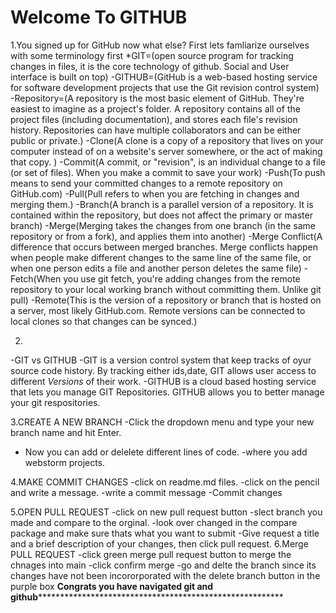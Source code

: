 # Welcome To GITHUB

1.You signed up for GitHub now what else?
                                            First lets famliarize ourselves with some terminology first
*GIT=(open source program for tracking changes in files, it is the core technology of github. Social and User interface is built on top)
    -GITHUB=(GitHub is a web-based hosting service for software development projects that use the Git revision control system)
    -Repository=(A repository is the most basic element of GitHub. They're easiest to imagine as a project's folder. A repository contains all of the project files (including documentation), and stores each file's revision history. Repositories can have multiple collaborators and can be either public or private.)
    -Clone(A clone is a copy of a repository that lives on your computer instead of on a website's server somewhere, or the act of making that copy. )
    -Commit(A commit, or "revision", is an individual change to a file (or set of files). When you make a commit to save your work)
    -Push(To push means to send your committed changes to a remote repository on GitHub.com)
    -Pull(Pull refers to when you are fetching in changes and merging them.)
    -Branch(A branch is a parallel version of a repository. It is contained within the repository, but does not affect the primary or master branch)
    -Merge(Merging takes the changes from one branch (in the same repository or from a fork), and applies them into another)
    -Merge Conflict(A difference that occurs between merged branches. Merge conflicts happen when people make different changes to the same line of the same file, or when one person edits a file and another person deletes the same file)
    -Fetch(When you use git fetch, you're adding changes from the remote repository to your local working branch without committing them. Unlike git pull)
    -Remote(This is the version of a repository or branch that is hosted on a server, most likely GitHub.com. Remote versions can be connected to local clones so that changes can be synced.)

2.
-GIT vs GITHUB
-GIT is a version control system that keep tracks of oyur source code history. By tracking either ids,date, GIT allows user access to different *Versions* of their work.
-GITHUB is a cloud based hosting service that lets you manage GIT Repositories. GITHUB allows you to better manage your git respositories.

3.CREATE A NEW BRANCH
  -Click the dropdown menu and type your new branch name and hit Enter.
  - Now you can add or delelete different lines of code.
  -where you add webstorm projects.
 
 4.MAKE COMMIT CHANGES
  -click on readme.md files.
  -click on the pencil and write a message.
  -write a commit message
  -Commit changes 

5.OPEN PULL REQUEST
  -click on new pull request button
  -slect branch you made and compare to the orginal.
  -look over changed in the compare package and make sure thats what you want to submit
  -Give request a title and a brief description of your changes, then click pull request.
  6.Merge PULL REQUEST
    -click green merge pull request button to merge the chnages into  main
    -click confirm merge
    -go and delte the branch since its changes have not been incororporated with the delete branch button in the purple box
   **************Congrats you have navigated git and github**********************************************************************
